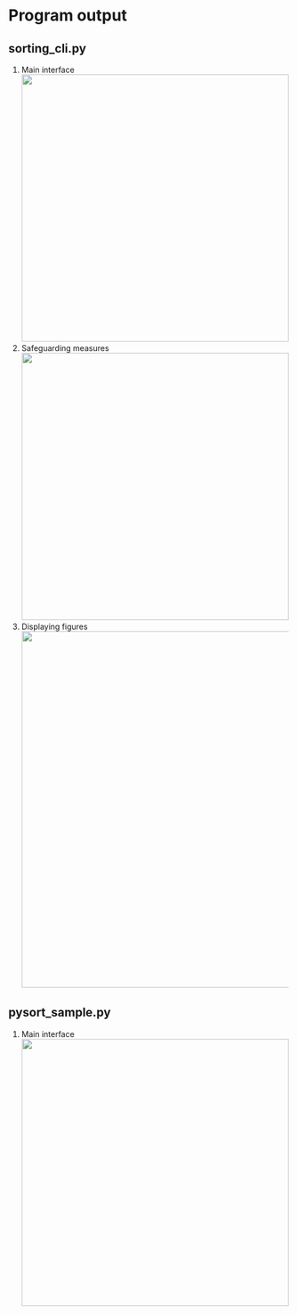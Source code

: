 # Program output

## sorting_cli.py

1. Main interface<br><img src="https://github.com/hendraanggrian/IIT-ITM513/raw/assets/assignments/hw5/screenshot2_1.png" width="480">
2. Safeguarding measures<br><img src="https://github.com/hendraanggrian/IIT-ITM513/raw/assets/assignments/hw5/screenshot2_2.png" width="480">
3. Displaying figures<br><img src="https://github.com/hendraanggrian/IIT-ITM513/raw/assets/assignments/hw5/screenshot2_3.png" width="640">

<div style="page-break-after: always;"></div>

## pysort_sample.py

1. Main interface<br><img src="https://github.com/hendraanggrian/IIT-ITM513/raw/assets/assignments/hw5/screenshot3.png" width="480">
